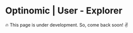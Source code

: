 # Optinomic | User - Explorer

:fire:  This page is under development.  So, come back soon! :v:  


